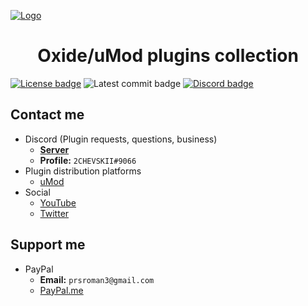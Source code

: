 <!-- Disable MDL on logo -->
<!-- markdownlint-disable-next-line md041 -->
[![Logo][logo]][umod_plugins_page]

# <center>Oxide/uMod plugins collection</center>

<!-- Disable MDL on badges -->
<!-- markdownlint-disable-next-line md013 -->
[![License badge][license_shield]][license] ![Latest commit badge][last_commit_badge] [![Discord badge][discord_badge]][discord] <!-- ![GitHub Stars badge][stars_badge] -->

## Contact me

- Discord (Plugin requests, questions, business)
  - **[Server][discord]**
  - **Profile:** `2CHEVSKII#9066`
- Plugin distribution platforms
  - [uMod][umod_profile]
  <!-- - [RustWorkshop][rws_profile] -->
- Social
  - [YouTube][yt_channel]
  - [Twitter][twitter_profile]
  <!-- - [Twitch][twitch_channel] -->

## Support me

- PayPal
  - **Email:** `prsroman3@gmail.com`
  - [PayPal.me][paypal_me_link]

[logo]: https://i.imgur.com/mqPOWtp.png
[umod_plugins_page]: https://umod.org/user/2CHEVSKII#plugins
[license_shield]: https://img.shields.io/github/license/2chevskii/Plugins-umod?color=blue
[license]: https://www.tldrlegal.com/l/gpl-3.0
[stars_badge]: https://img.shields.io/github/stars/2chevskii/Plugins-uMod?color=yellow
[last_commit_badge]: https://img.shields.io/github/last-commit/2chevskii/plugins-umod
[discord_badge]: https://discordapp.com/api/guilds/266961601784053781/embed.png
[discord]: https://discord.gg/DBaqZNZ
[rws_profile]: https://rustworkshop.space/members/2chevskii.8/
[umod_profile]: https://umod.org/user/2CHEVSKII
[yt_channel]: https://www.youtube.com/channel/UCgq5jjofrmIXCagJXqrMG9w
[twitch_channel]: https://www.twitch.tv/2chevskii_here
[twitter_profile]: https://twitter.com/bitard1942
[paypal_me_link]: https://www.paypal.com/paypalme2/2chevskii
